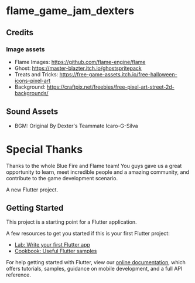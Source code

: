 # flame_game_jam_dexters

## Credits

### Image assets
- Flame Images: https://github.com/flame-engine/flame
- Ghost: https://master-blazter.itch.io/ghostspritepack
- Treats and Tricks: https://free-game-assets.itch.io/free-halloween-icons-pixel-art
- Background: https://craftpix.net/freebies/free-pixel-art-street-2d-backgrounds/

## Sound Assets
- BGM: Original By Dexter's Teammate Icaro-G-Silva


# Special Thanks
Thanks to the whole Blue Fire and Flame team! You guys gave us a great opportunity to learn, meet incredible people and a amazing community, and contribute to the game development scenario.

A new Flutter project.

## Getting Started

This project is a starting point for a Flutter application.

A few resources to get you started if this is your first Flutter project:

- [Lab: Write your first Flutter app](https://flutter.dev/docs/get-started/codelab)
- [Cookbook: Useful Flutter samples](https://flutter.dev/docs/cookbook)

For help getting started with Flutter, view our
[online documentation](https://flutter.dev/docs), which offers tutorials,
samples, guidance on mobile development, and a full API reference.
